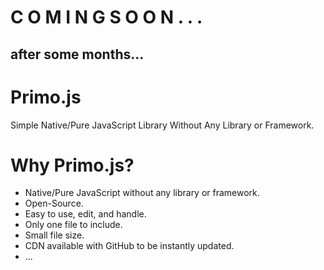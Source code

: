 # C O M I N G    S O O N . . .
## after some months...

# Primo.js
Simple Native/Pure JavaScript Library Without Any Library or Framework.


# Why Primo.js?
- Native/Pure JavaScript without any library or framework.
- Open-Source.
- Easy to use, edit, and handle.
- Only one file to include.
- Small file size.
- CDN available with GitHub to be instantly updated.
- ...
